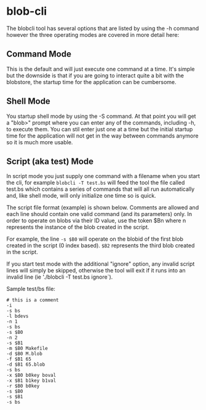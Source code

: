 # blob-cli

The blobcli tool has several options that are listed by using the -h command
however the three operating modes are covered in more detail here:

Command Mode
------------

This is the default and will just execute one command at a time. It's simple
but the downside is that if you are going to interact quite a bit with the
blobstore, the startup time for the application can be cumbersome.

Shell Mode
----------

You startup shell mode by using the -S command. At that point you will get
a "blob>" prompt where you can enter any of the commands, including -h,
to execute them. You can stil enter just one at a time but the initial
startup time for the application will not get in the way between commands
anymore so it is much more usable.

Script (aka test) Mode
----------------------

In script mode you just supply one command with a filename when you start
the cli, for example `blobcli -T test.bs` will feed the tool the file
called test.bs which contains a series of commands that will all run
automatically and, like shell mode, will only initialize one time so is
quick.

The script file format (example) is shown below.  Comments are allowed and
each line should contain one valid command (and its parameters) only. In
order to operate on blobs via their ID value, use the token $Bn where n
represents the instance of the blob created in the script.

For example, the line `-s $B0` will operate on the blobid of the first
blob created in the script (0 index based). `$B2` represents the third
blob created in the script.

If you start test mode with the additional "ignore" option, any invalid
script lines will simply be skipped, otherwise the tool will exit if
it runs into an invalid line (ie './blobcli -T test.bs ignore`).

Sample test/bs file:

~~~{.sh}
# this is a comment
-i
-s bs
-l bdevs
-n 1
-s bs
-s $B0
-n 2
-s $B1
-m $B0 Makefile
-d $B0 M.blob
-f $B1 65
-d $B1 65.blob
-s bs
-x $B0 b0key boval
-x $B1 b1key b1val
-r $B0 b0key
-s $B0
-s $B1
-s bs
~~~

